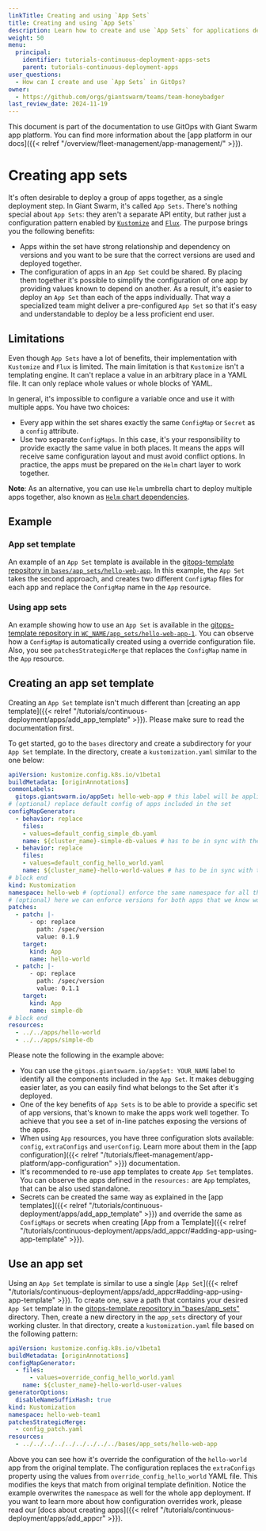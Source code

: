 ```yaml
---
linkTitle: Creating and using `App Sets`
title: Creating and using `App Sets`
description: Learn how to create and use `App Sets` for applications deployed with GitOps.
weight: 50
menu:
  principal:
    identifier: tutorials-continuous-deployment-apps-sets
    parent: tutorials-continuous-deployment-apps
user_questions:
  - How can I create and use `App Sets` in GitOps?
owner:
  - https://github.com/orgs/giantswarm/teams/team-honeybadger
last_review_date: 2024-11-19
---
```


This document is part of the documentation to use GitOps with Giant Swarm app platform. You can find more information about the [app platform in our docs]({{< relref "/overview/fleet-management/app-management/" >}}).

# Creating app sets

It's often desirable to deploy a group of apps together, as a single deployment step. In Giant Swarm, it's called `App Sets`. There's nothing special about `App Sets`: they aren't a separate API entity, but rather just a configuration pattern enabled by [`Kustomize`](https://kustomize.io/) and [`Flux`](https://fluxcd.io/flux/). The purpose brings you the following benefits:

- Apps within the set have strong relationship and dependency on versions and you want to be sure that the correct versions are used and deployed together.
- The configuration of apps in an `App Set` could be shared. By placing them together it's possible to simplify the configuration of one app by providing values known to depend on another. As a result, it's easier to deploy an `App Set` than each of the apps individually. That way a specialized team might deliver a pre-configured `App Set` so that it's easy and understandable to deploy be a less proficient end user.

## Limitations

Even though `App Sets` have a lot of benefits, their implementation with `Kustomize` and `Flux` is limited. The main limitation is that `Kustomize` isn't a templating engine. It can't replace a value in an arbitrary place in a YAML file. It can only replace whole values or whole blocks of YAML.

In general, it's impossible to configure a variable once and use it with multiple apps. You have two choices:

- Every app within the set shares exactly the same `ConfigMap` or `Secret` as a `config` attribute.
- Use two separate `ConfigMaps`. In this case, it's your responsibility to provide exactly the same value in both places. It means the apps will receive same configuration layout and must avoid conflict options. In practice, the apps must be prepared on the `Helm` chart layer to work together.

__Note__: As an alternative, you can use `Helm` umbrella chart to deploy multiple apps together, also known as [`Helm` chart dependencies](https://helm.sh/docs/chart_template_guide/subcharts_and_globals/).

## Example

### App set template

An example of an `App Set` template is available in the [gitops-template repository in `bases/app_sets/hello-web-app`](https://github.com/giantswarm/gitops-template/tree/main/bases/app_sets/hello-web-app/). In this example, the `App Set` takes the second approach, and creates two different `ConfigMap` files for each app and replace the `ConfigMap` name in the `App` resource.

### Using app sets

An example showing how to use an `App Set` is available in the [gitops-template repository in `WC_NAME/app_sets/hello-web-app-1`](https://github.com/giantswarm/gitops-template/tree/main/management-clusters/MC_NAME/organizations/ORG_NAME/workload-clusters/WC_NAME_OUT_OF_BAND_NO_FLUX_APP/mapi/app_sets/hello-web-app-1). You can observe how a `ConfigMap` is automatically created using a override configuration file. Also, you see `patchesStrategicMerge` that replaces the `ConfigMap` name in the `App` resource.

## Creating an app set template

Creating an `App Set` template isn't much different than [creating an app template]({{< relref "/tutorials/continuous-deployment/apps/add_app_template" >}}). Please make sure to read the documentation first.

To get started, go to the `bases` directory and create a subdirectory for your `App Set` template. In the directory, create a `kustomization.yaml` similar to the one below:

```yaml
apiVersion: kustomize.config.k8s.io/v1beta1
buildMetadata: [originAnnotations]
commonLabels:
  gitops.giantswarm.io/appSet: hello-web-app # this label will be applied to all resources included in the `App Set`
# (optional) replace default config of apps included in the set
configMapGenerator:
  - behavior: replace
    files:
    - values=default_config_simple_db.yaml
    name: ${cluster_name}-simple-db-values # has to be in sync with the name used by included app
  - behavior: replace
    files:
    - values=default_config_hello_world.yaml
    name: ${cluster_name}-hello-world-values # has to be in sync with the name used by included app
# block end
kind: Kustomization
namespace: hello-web # (optional) enforce the same namespace for all the apps in the set
# (optional) here we can enforce versions for both apps that we know work well together
patches:
  - patch: |-
      - op: replace
        path: /spec/version
        value: 0.1.9
    target:
      kind: App
      name: hello-world
  - patch: |-
      - op: replace
        path: /spec/version
        value: 0.1.1
    target:
      kind: App
      name: simple-db
# block end
resources:
  - ../../apps/hello-world
  - ../../apps/simple-db
```

Please note the following in the example above:

- You can use the `gitops.giantswarm.io/appSet: YOUR_NAME` label to  identify all the components included in the `App Set`. It makes debugging easier later, as you can easily find what belongs to the Set after it's deployed.
- One of the key benefits of `App Sets` is to be able to provide a specific set of app versions, that's known to make the apps work well together. To achieve that you see a set of in-line patches exposing the versions of the apps.
- When using `App` resources, you have three configuration slots available: `config`, `extraConfigs` and `userConfig`. Learn more about them in the [app configuration]({{< relref "/tutorials/fleet-management/app-platform/app-configuration" >}}) documentation.
- It's recommended to re-use app templates to create `App Set` templates. You can observe the apps defined in the `resources:`  are `App` templates, that can be also used standalone.
- Secrets can be created the same way as explained in the [app templates]({{< relref "/tutorials/continuous-deployment/apps/add_app_template" >}}) and override the same as `ConfigMaps` or secrets when creating [App from a Template]({{< relref "/tutorials/continuous-deployment/apps/add_appcr/#adding-app-using-app-template" >}}).

## Use an app set

Using an `App Set` template is similar to use a single [`App Set`]({{< relref "/tutorials/continuous-deployment/apps/add_appcr#adding-app-using-app-template" >}}). To create one, save a path that contains your desired `App Set` template in the [gitops-template repository in "bases/app_sets"](https://github.com/giantswarm/gitops-template/tree/main/bases/app_sets/) directory. Then, create a new directory in the `app_sets` directory of your working cluster. In that directory, create a `kustomization.yaml` file based on the following pattern:

```yaml
apiVersion: kustomize.config.k8s.io/v1beta1
buildMetadata: [originAnnotations]
configMapGenerator:
  - files:
      - values=override_config_hello_world.yaml
    name: ${cluster_name}-hello-world-user-values
generatorOptions:
  disableNameSuffixHash: true
kind: Kustomization
namespace: hello-web-team1
patchesStrategicMerge:
  - config_patch.yaml
resources:
  - ../../../../../../../../../bases/app_sets/hello-web-app
```

Above you can see how it's override the configuration of the `hello-world` app from the original template. The configuration replaces the `extraConfigs` property using the values from `override_config_hello_world` YAML file. This modifies the keys that match from original template definition. Notice the example overwrites the `namespace` as well for the whole app deployment. If you want to learn more about how configuration overrides work, please read our [docs about creating apps]({{< relref "/tutorials/continuous-deployment/apps/add_appcr" >}}).
